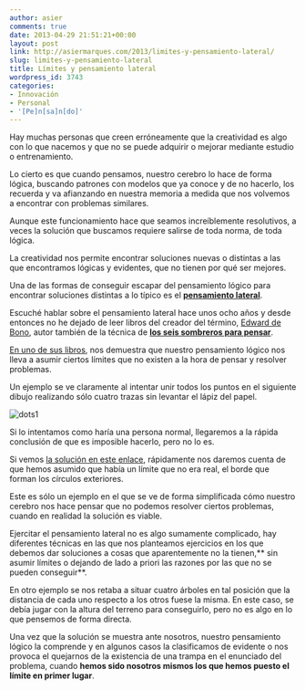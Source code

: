 ```yaml
---
author: asier
comments: true
date: 2013-04-29 21:51:21+00:00
layout: post
link: http://asiermarques.com/2013/limites-y-pensamiento-lateral/
slug: limites-y-pensamiento-lateral
title: Límites y pensamiento lateral
wordpress_id: 3743
categories:
- Innovación
- Personal
- '[Pe]n[sa]n[do]'
---
```


Hay muchas personas que creen erróneamente que la creatividad es algo con lo que nacemos y que no se puede adquirir o mejorar mediante estudio o entrenamiento.

Lo cierto es que cuando pensamos, nuestro cerebro lo hace de forma lógica, buscando patrones con modelos que ya conoce y de no hacerlo, los recuerda y va afianzando en nuestra memoria a medida que nos volvemos a encontrar con problemas similares.

Aunque este funcionamiento hace que seamos increíblemente resolutivos, a veces la solución que buscamos requiere salirse de toda norma, de toda lógica.

La creatividad nos permite encontrar soluciones nuevas o distintas a las que encontramos lógicas y evidentes, que no tienen por qué ser mejores.

Una de las formas de conseguir escapar del pensamiento lógico para encontrar soluciones distintas a lo típico es el **[pensamiento lateral](http://es.wikipedia.org/wiki/Pensamiento_lateral)**.

Escuché hablar sobre el pensamiento lateral hace unos ocho años y desde entonces no he dejado de leer libros del creador del término, [Edward de Bono](http://es.wikipedia.org/wiki/Edward_de_Bono), autor también de la técnica de **[los seis sombreros para pensar](http://asiermarques.com/2007/los-6-sombreros-para-pensar-de-edward-de-bono/)**.

[En uno de sus libros](http://www.amazon.com/Lateral-Thinking-Creativity-Perennial-Library/dp/0060903252/ref=sr_1_1?ie=UTF8&qid=1367272262&sr=8-1&keywords=lateral+thinking), nos demuestra que nuestro pensamiento lógico nos lleva a asumir ciertos límites que no existen a la hora de pensar y resolver problemas.

Un ejemplo se ve claramente al intentar unir todos los puntos en el siguiente dibujo realizando sólo cuatro trazas sin levantar el lápiz del papel.

![dots1](http://asiermarques.com/wp-content/uploads/2013/04/dots1.jpg)

Si lo intentamos como haría una persona normal, llegaremos a la rápida conclusión de que es imposible hacerlo, pero no lo es.

Si vemos [la solución en este enlace](http://asiermarques.com/wp-content/uploads/2013/04/dots_sol.jpg), rápidamente nos daremos cuenta de que hemos asumido que había un límite que no era real, el borde que forman los círculos exteriores.

Este es sólo un ejemplo en el que se ve de forma simplificada cómo nuestro cerebro nos hace pensar que no podemos resolver ciertos problemas, cuando en realidad la solución es viable.

Ejercitar el pensamiento lateral no es algo sumamente complicado, hay diferentes técnicas en las que nos planteamos ejercicios en los que debemos dar soluciones a cosas que aparentemente no la tienen,** sin asumir límites o dejando de lado a priori las razones por las que no se pueden conseguir**.

En otro ejemplo se nos retaba a situar cuatro árboles en tal posición que la distancia de cada uno respecto a los otros fuese la misma. En este caso, se debía jugar con la altura del terreno para conseguirlo, pero no es algo en lo que pensemos de forma directa.

Una vez que la solución se muestra ante nosotros, nuestro pensamiento lógico la comprende y en algunos casos la clasificamos de evidente o nos provoca el quejarnos de la existencia de una trampa en el enunciado del problema, cuando **hemos sido nosotros mismos los que hemos puesto el límite en primer lugar**.
